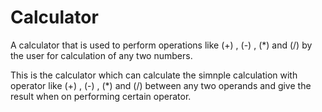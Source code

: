# Calculator             
A calculator that is used to perform operations like (+) , (-) , (*) and (/) by the user for calculation of any two numbers.
                           
This is the calculator which can calculate the simnple calculation with operator like (+) , (-) , (*) and (/) between any
two operands and give the result when on performing certain operator.
